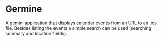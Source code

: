 # Germine

A gemini application that displays calendar events from an URL to an .ics file. Besides listing the events a simple search can be used (searching summary and location fields). 
